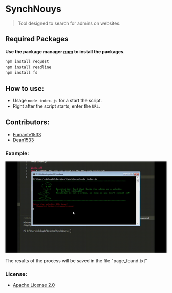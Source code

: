 # SynchNouys

> Tool designed to search for admins on websites.

## Required Packages

**Use the package manager [npm](https://www.npmjs.com/) to install the packages.**

```bash
npm install request
npm install readline
npm install fs
```

## How to use:
- Usage `node index.js` for a start the script.
- Right after the script starts, enter the `URL`.

## Contributors:
- [Fumante1533](https://github.com/Fumante1533)
- [Dean1533](https://github.com/Dean1337)

### Example:

![image](/examples/one_image_example.gif)

The results of the process will be saved in the file "page_found.txt"

### License:
- [Apache License 2.0](https://github.com/sickog0d/SynchNouys/blob/main/LICENSE)
